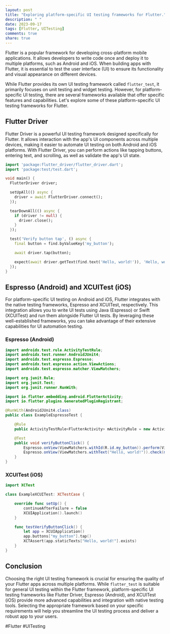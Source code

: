 ```yaml
---
layout: post
title: "Exploring platform-specific UI testing frameworks for Flutter."
description: " "
date: 2023-09-17
tags: [Flutter, UITesting]
comments: true
share: true
---
```


Flutter is a popular framework for developing cross-platform mobile applications. It allows developers to write code once and deploy it to multiple platforms, such as Android and iOS. When building apps with Flutter, it is essential to test the user interface (UI) to ensure its functionality and visual appearance on different devices.

While Flutter provides its own UI testing framework called `flutter_test`, it primarily focuses on unit testing and widget testing. However, for platform-specific UI testing, there are several frameworks available that offer specific features and capabilities. Let's explore some of these platform-specific UI testing frameworks for Flutter.

## Flutter Driver

Flutter Driver is a powerful UI testing framework designed specifically for Flutter. It allows interaction with the app's UI components across multiple devices, making it easier to automate UI testing on both Android and iOS platforms. With Flutter Driver, you can perform actions like tapping buttons, entering text, and scrolling, as well as validate the app's UI state.

```dart
import 'package:flutter_driver/flutter_driver.dart';
import 'package:test/test.dart';

void main() {
  FlutterDriver driver;

  setUpAll(() async {
    driver = await FlutterDriver.connect();
  });

  tearDownAll(() async {
    if (driver != null) {
      driver.close();
    }
  });

  test('Verify button tap', () async {
    final button = find.byValueKey('my_button');

    await driver.tap(button);

    expect(await driver.getText(find.text('Hello, world!')), 'Hello, world!');
  });
}
```

## Espresso (Android) and XCUITest (iOS)

For platform-specific UI testing on Android and iOS, Flutter integrates with the native testing frameworks, Espresso and XCUITest, respectively. This integration allows you to write UI tests using Java (Espresso) or Swift (XCUITest) and run them alongside Flutter UI tests. By leveraging these well-established frameworks, you can take advantage of their extensive capabilities for UI automation testing.

### Espresso (Android)

```java
import androidx.test.rule.ActivityTestRule;
import androidx.test.runner.AndroidJUnit4;
import androidx.test.espresso.Espresso;
import androidx.test.espresso.action.ViewActions;
import androidx.test.espresso.matcher.ViewMatchers;

import org.junit.Rule;
import org.junit.Test;
import org.junit.runner.RunWith;

import io.flutter.embedding.android.FlutterActivity;
import io.flutter.plugins.GeneratedPluginRegistrant;

@RunWith(AndroidJUnit4.class)
public class ExampleEspressoTest {

    @Rule
    public ActivityTestRule<FlutterActivity> mActivityRule = new ActivityTestRule<>(FlutterActivity.class);

    @Test
    public void verifyButtonClick() {
        Espresso.onView(ViewMatchers.withId(R.id.my_button)).perform(ViewActions.click());
        Espresso.onView(ViewMatchers.withText("Hello, world!")).check(matches(isDisplayed()));
    }
}
```

### XCUITest (iOS)

```swift
import XCTest

class ExampleXCUITest: XCTestCase {

    override func setUp() {
        continueAfterFailure = false
        XCUIApplication().launch()
    }

    func testVerifyButtonClick() {
        let app = XCUIApplication()
        app.buttons["my_button"].tap()
        XCTAssert(app.staticTexts["Hello, world!"].exists)
    }
}
```

## Conclusion

Choosing the right UI testing framework is crucial for ensuring the quality of your Flutter apps across multiple platforms. While `flutter_test` is suitable for general UI testing within the Flutter framework, platform-specific UI testing frameworks like Flutter Driver, Espresso (Android), and XCUITest (iOS) provide more advanced capabilities and integration with native testing tools. Selecting the appropriate framework based on your specific requirements will help you streamline the UI testing process and deliver a robust app to your users.

#Flutter #UITesting